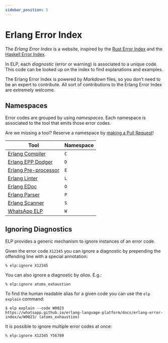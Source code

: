 ```yaml
---
sidebar_position: 5
---
```


# Erlang Error Index

The _Erlang Error Index_ is a website, inspired by the [Rust Error Index](https://doc.rust-lang.org/error_codes/error-index.html) and the [Haskell Error Index](https://discourse.haskell.org/t/announcing-the-haskell-error-index/5195).

In ELP, each _diagnostic_ (error or warning) is associated to a unique code. This code can be looked up on the index to find explanations and examples.

The Erlang Error Index is powered by _Markdown_ files, so you don’t need to be an expert to contribute. All sort of contributions to the Erlang Error Index are extremely welcome.

## Namespaces

Error codes are grouped by using _namespaces_. Each namespace is associated to the tool that emits those error codes.

Are we missing a tool? Reserve a namespace by [making a Pull Request](https://github.com/WhatsApp/erlang-language-platform/tree/main/website/docs)!

| Tool | Namespace |
|-|-|
|[Erlang Compiler](./c/about)|`C`|
|[Erlang EPP Dodger](./d/about)|`D`|
|[Erlang Pre-processor](./e/about)|`E`|
|[Erlang Linter](./l/about)|`L`|
|[Erlang EDoc](./o/about)|`O`|
|[Erlang Parser](./p/about)|`P`|
|[Erlang Scanner](./s/about)|`S`|
|[WhatsApp ELP](./w/about)|`W`|

## Ignoring Diagnostics

ELP provides a generic mechanism to ignore instances of an error code.

Given the error code `X12345` you can ignore a diagnostic by prepending the offending line with a special annotation:

```
% elp:ignore X12345
```

You can also ignore a diagnostic by *alias*. E.g.:

```
% elp:ignore atoms_exhaustion
```

To find the human readable alias for a given code you can use the `elp explain` command:

```
$ elp explain --code W0023
https://whatsapp.github.io/erlang-language-platform/docs/erlang-error-index/w/W0023/ (atoms_exhaustion)
```

It is possible to ignore multiple error codes at once:

```
% elp:ignore X12345 Y56789
```
